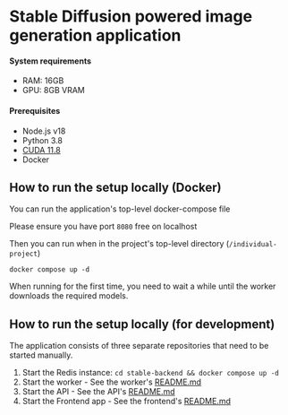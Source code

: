# Stable Diffusion powered image generation application

#### System requirements

- RAM: 16GB
- GPU: 8GB VRAM

#### Prerequisites

- Node.js v18
- Python 3.8
- [CUDA 11.8](https://developer.nvidia.com/cuda-downloads)
- Docker

## How to run the setup locally (Docker)

You can run the application's top-level docker-compose file

Please ensure you have port `8080` free on localhost

Then you can run when in the project's top-level directory (`/individual-project`)

`docker compose up -d`

When running for the first time, you need to wait a while until the worker downloads
the required models.

## How to run the setup locally (for development)

The application consists of three separate repositories that need to be started manually.

1. Start the Redis instance: `cd stable-backend && docker compose up -d`
2. Start the worker - See the worker's [README.md](stable-backend/worker/README.md)
3. Start the API - See the API's [README.md](stable-backend/api/README.md)
4. Start the Frontend app - See the frontend's [README.md](stable-frontend/README.md)
